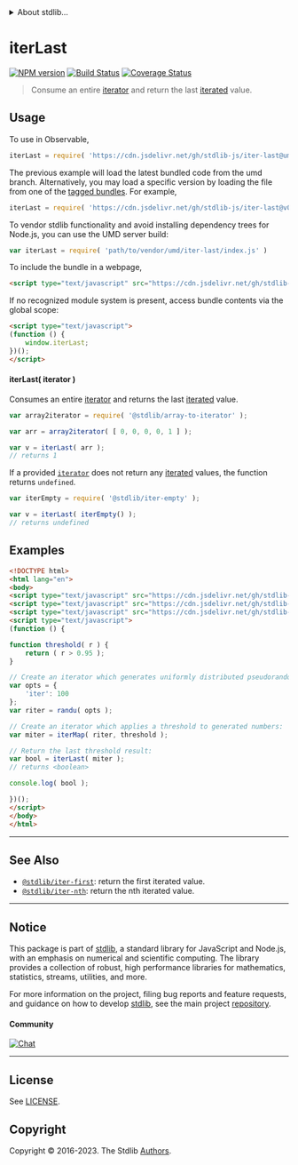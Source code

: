 <!--

@license Apache-2.0

Copyright (c) 2018 The Stdlib Authors.

Licensed under the Apache License, Version 2.0 (the "License");
you may not use this file except in compliance with the License.
You may obtain a copy of the License at

   http://www.apache.org/licenses/LICENSE-2.0

Unless required by applicable law or agreed to in writing, software
distributed under the License is distributed on an "AS IS" BASIS,
WITHOUT WARRANTIES OR CONDITIONS OF ANY KIND, either express or implied.
See the License for the specific language governing permissions and
limitations under the License.

-->


<details>
  <summary>
    About stdlib...
  </summary>
  <p>We believe in a future in which the web is a preferred environment for numerical computation. To help realize this future, we've built stdlib. stdlib is a standard library, with an emphasis on numerical and scientific computation, written in JavaScript (and C) for execution in browsers and in Node.js.</p>
  <p>The library is fully decomposable, being architected in such a way that you can swap out and mix and match APIs and functionality to cater to your exact preferences and use cases.</p>
  <p>When you use stdlib, you can be absolutely certain that you are using the most thorough, rigorous, well-written, studied, documented, tested, measured, and high-quality code out there.</p>
  <p>To join us in bringing numerical computing to the web, get started by checking us out on <a href="https://github.com/stdlib-js/stdlib">GitHub</a>, and please consider <a href="https://opencollective.com/stdlib">financially supporting stdlib</a>. We greatly appreciate your continued support!</p>
</details>

# iterLast

[![NPM version][npm-image]][npm-url] [![Build Status][test-image]][test-url] [![Coverage Status][coverage-image]][coverage-url] <!-- [![dependencies][dependencies-image]][dependencies-url] -->

> Consume an entire [iterator][mdn-iterator-protocol] and return the last [iterated][mdn-iterator-protocol] value.

<!-- Section to include introductory text. Make sure to keep an empty line after the intro `section` element and another before the `/section` close. -->

<section class="intro">

</section>

<!-- /.intro -->

<!-- Package usage documentation. -->



<section class="usage">

## Usage

To use in Observable,

```javascript
iterLast = require( 'https://cdn.jsdelivr.net/gh/stdlib-js/iter-last@umd/browser.js' )
```
The previous example will load the latest bundled code from the umd branch. Alternatively, you may load a specific version by loading the file from one of the [tagged bundles](https://github.com/stdlib-js/iter-last/tags). For example,

```javascript
iterLast = require( 'https://cdn.jsdelivr.net/gh/stdlib-js/iter-last@v0.1.0-umd/browser.js' )
```

To vendor stdlib functionality and avoid installing dependency trees for Node.js, you can use the UMD server build:

```javascript
var iterLast = require( 'path/to/vendor/umd/iter-last/index.js' )
```

To include the bundle in a webpage,

```html
<script type="text/javascript" src="https://cdn.jsdelivr.net/gh/stdlib-js/iter-last@umd/browser.js"></script>
```

If no recognized module system is present, access bundle contents via the global scope:

```html
<script type="text/javascript">
(function () {
    window.iterLast;
})();
</script>
```

#### iterLast( iterator )

Consumes an entire [iterator][mdn-iterator-protocol] and returns the last [iterated][mdn-iterator-protocol] value.

```javascript
var array2iterator = require( '@stdlib/array-to-iterator' );

var arr = array2iterator( [ 0, 0, 0, 0, 1 ] );

var v = iterLast( arr );
// returns 1
```

If a provided [`iterator`][mdn-iterator-protocol] does not return any [iterated][mdn-iterator-protocol] values, the function returns `undefined`.

```javascript
var iterEmpty = require( '@stdlib/iter-empty' );

var v = iterLast( iterEmpty() );
// returns undefined
```

</section>

<!-- /.usage -->

<!-- Package usage notes. Make sure to keep an empty line after the `section` element and another before the `/section` close. -->

<section class="notes">

</section>

<!-- /.notes -->

<!-- Package usage examples. -->

<section class="examples">

## Examples

<!-- eslint no-undef: "error" -->

```html
<!DOCTYPE html>
<html lang="en">
<body>
<script type="text/javascript" src="https://cdn.jsdelivr.net/gh/stdlib-js/random-iter-randu@umd/browser.js"></script>
<script type="text/javascript" src="https://cdn.jsdelivr.net/gh/stdlib-js/iter-map@umd/browser.js"></script>
<script type="text/javascript" src="https://cdn.jsdelivr.net/gh/stdlib-js/iter-last@umd/browser.js"></script>
<script type="text/javascript">
(function () {

function threshold( r ) {
    return ( r > 0.95 );
}

// Create an iterator which generates uniformly distributed pseudorandom numbers:
var opts = {
    'iter': 100
};
var riter = randu( opts );

// Create an iterator which applies a threshold to generated numbers:
var miter = iterMap( riter, threshold );

// Return the last threshold result:
var bool = iterLast( miter );
// returns <boolean>

console.log( bool );

})();
</script>
</body>
</html>
```

</section>

<!-- /.examples -->

<!-- Section to include cited references. If references are included, add a horizontal rule *before* the section. Make sure to keep an empty line after the `section` element and another before the `/section` close. -->

<section class="references">

</section>

<!-- /.references -->

<!-- Section for related `stdlib` packages. Do not manually edit this section, as it is automatically populated. -->

<section class="related">

* * *

## See Also

-   <span class="package-name">[`@stdlib/iter-first`][@stdlib/iter/first]</span><span class="delimiter">: </span><span class="description">return the first iterated value.</span>
-   <span class="package-name">[`@stdlib/iter-nth`][@stdlib/iter/nth]</span><span class="delimiter">: </span><span class="description">return the nth iterated value.</span>

</section>

<!-- /.related -->

<!-- Section for all links. Make sure to keep an empty line after the `section` element and another before the `/section` close. -->


<section class="main-repo" >

* * *

## Notice

This package is part of [stdlib][stdlib], a standard library for JavaScript and Node.js, with an emphasis on numerical and scientific computing. The library provides a collection of robust, high performance libraries for mathematics, statistics, streams, utilities, and more.

For more information on the project, filing bug reports and feature requests, and guidance on how to develop [stdlib][stdlib], see the main project [repository][stdlib].

#### Community

[![Chat][chat-image]][chat-url]

---

## License

See [LICENSE][stdlib-license].


## Copyright

Copyright &copy; 2016-2023. The Stdlib [Authors][stdlib-authors].

</section>

<!-- /.stdlib -->

<!-- Section for all links. Make sure to keep an empty line after the `section` element and another before the `/section` close. -->

<section class="links">

[npm-image]: http://img.shields.io/npm/v/@stdlib/iter-last.svg
[npm-url]: https://npmjs.org/package/@stdlib/iter-last

[test-image]: https://github.com/stdlib-js/iter-last/actions/workflows/test.yml/badge.svg?branch=v0.1.0
[test-url]: https://github.com/stdlib-js/iter-last/actions/workflows/test.yml?query=branch:v0.1.0

[coverage-image]: https://img.shields.io/codecov/c/github/stdlib-js/iter-last/main.svg
[coverage-url]: https://codecov.io/github/stdlib-js/iter-last?branch=main

<!--

[dependencies-image]: https://img.shields.io/david/stdlib-js/iter-last.svg
[dependencies-url]: https://david-dm.org/stdlib-js/iter-last/main

-->

[chat-image]: https://img.shields.io/gitter/room/stdlib-js/stdlib.svg
[chat-url]: https://app.gitter.im/#/room/#stdlib-js_stdlib:gitter.im

[stdlib]: https://github.com/stdlib-js/stdlib

[stdlib-authors]: https://github.com/stdlib-js/stdlib/graphs/contributors

[umd]: https://github.com/umdjs/umd
[es-module]: https://developer.mozilla.org/en-US/docs/Web/JavaScript/Guide/Modules

[deno-url]: https://github.com/stdlib-js/iter-last/tree/deno
[umd-url]: https://github.com/stdlib-js/iter-last/tree/umd
[esm-url]: https://github.com/stdlib-js/iter-last/tree/esm
[branches-url]: https://github.com/stdlib-js/iter-last/blob/main/branches.md

[stdlib-license]: https://raw.githubusercontent.com/stdlib-js/iter-last/main/LICENSE

[mdn-iterator-protocol]: https://developer.mozilla.org/en-US/docs/Web/JavaScript/Reference/Iteration_protocols#The_iterator_protocol

<!-- <related-links> -->

[@stdlib/iter/first]: https://github.com/stdlib-js/iter-first/tree/umd

[@stdlib/iter/nth]: https://github.com/stdlib-js/iter-nth/tree/umd

<!-- </related-links> -->

</section>

<!-- /.links -->
